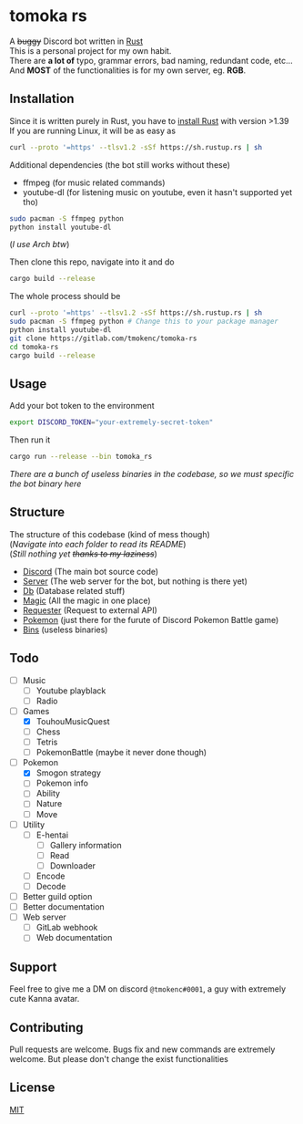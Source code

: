 # tomoka rs

A ~~buggy~~ Discord bot written in [Rust](https://rust-lang.org) <br>
This is a personal project for my own habit. <br>
There are **a lot of** typo, grammar errors, bad naming, redundant code, etc... <br> 
And **MOST** of the functionalities is for my own server, eg. __RGB__.

## Installation

Since it is written purely in Rust, you have to [install Rust](https://www.rust-lang.org/tools/install) with version >1.39 <br>
If you are running Linux, it will be as easy as 
```bash
curl --proto '=https' --tlsv1.2 -sSf https://sh.rustup.rs | sh
```

Additional dependencies (the bot still works without these)

+ ffmpeg (for music related commands)
+ youtube-dl (for listening music on youtube, even it hasn't supported yet tho)

```bash
sudo pacman -S ffmpeg python
python install youtube-dl
```
(*I use Arch btw*)<br>

Then clone this repo, navigate into it and do  

```bash
cargo build --release
```
 
The whole process should be 
```bash
curl --proto '=https' --tlsv1.2 -sSf https://sh.rustup.rs | sh
sudo pacman -S ffmpeg python # Change this to your package manager
python install youtube-dl
git clone https://gitlab.com/tmokenc/tomoka-rs
cd tomoka-rs
cargo build --release
```
## Usage

Add your bot token to the environment

```bash
export DISCORD_TOKEN="your-extremely-secret-token"
```

Then run it

```bash
cargo run --release --bin tomoka_rs
```

*There are a bunch of useless binaries in the codebase, so we must specific the bot binary here*

## Structure

The structure of this codebase (kind of mess though) <br>
(*Navigate into each folder to read its README*) <br>
(*Still nothing yet ~~thanks to my laziness~~*)
+ [Discord](discord) (The main bot source code)
+ [Server](server) (The web server for the bot, but nothing is there yet)
+ [Db](db) (Database related stuff)
+ [Magic](magic) (All the magic in one place)
+ [Requester](requester) (Request to external API)
+ [Pokemon](pokemon) (just there for the furute of Discord Pokemon Battle game)
+ [Bins](bins) (useless binaries)

## Todo

- [ ] Music
    - [ ] Youtube playblack
    - [ ] Radio
- [ ] Games
    - [x] TouhouMusicQuest
    - [ ] Chess
    - [ ] Tetris
    - [ ] PokemonBattle (maybe it never done though)
- [ ] Pokemon
    - [x] Smogon strategy
    - [ ] Pokemon info
    - [ ] Ability
    - [ ] Nature
    - [ ] Move
- [ ] Utility
    - [ ] E-hentai
        - [ ] Gallery information
        - [ ] Read
        - [ ] Downloader
    - [ ] Encode
    - [ ] Decode
- [ ] Better guild option
- [ ] Better documentation
- [ ] Web server 
    - [ ] GitLab webhook
    - [ ] Web documentation

## Support

Feel free to give me a DM on discord `@tmokenc#0001`, a guy with extremely cute Kanna avatar.

## Contributing

Pull requests are welcome. Bugs fix and new commands are extremely welcome. But please don't change the exist functionalities

## License
[MIT](https://choosealicense.com/licenses/mit/)